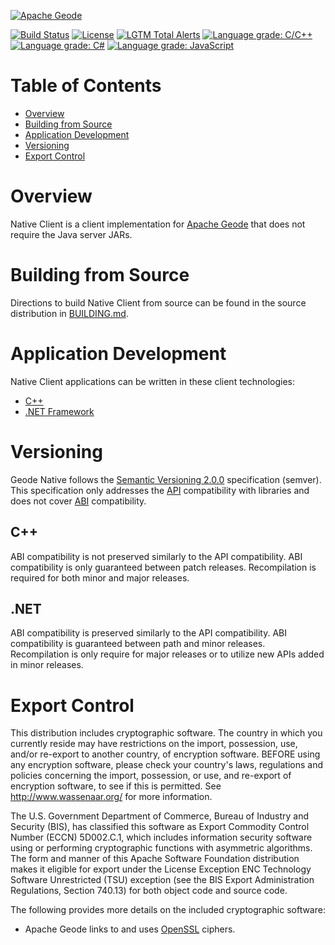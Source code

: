 [![Apache Geode](https://geode.apache.org/img/Apache_Geode_logo.png)](http://geode.apache.org)

[![Build Status](https://concourse.apachegeode-ci.info/api/v1/teams/main/pipelines/geode-native-develop/badge)](https://concourse.apachegeode-ci.info/teams/main/pipelines/geode-native-develop)
[![License](https://img.shields.io/badge/License-Apache%202.0-blue.svg)](https://www.apache.org/licenses/LICENSE-2.0)
[![LGTM Total Alerts](https://img.shields.io/lgtm/alerts/g/apache/geode-native.svg?logo=lgtm&logoWidth=18)](https://lgtm.com/projects/g/apache/geode-native/alerts/)
[![Language grade: C/C++](https://img.shields.io/lgtm/grade/cpp/g/apache/geode-native.svg?logo=lgtm&logoWidth=18)](https://lgtm.com/projects/g/apache/geode-native/context:cpp)
[![Language grade: C#](https://img.shields.io/lgtm/grade/csharp/g/apache/geode-native.svg?logo=lgtm&logoWidth=18)](https://lgtm.com/projects/g/apache/geode-native/context:csharp)
[![Language grade: JavaScript](https://img.shields.io/lgtm/grade/javascript/g/apache/geode-native.svg?logo=lgtm&logoWidth=18)](https://lgtm.com/projects/g/apache/geode-native/context:javascript)

Table of Contents
=================
* [Overview](#overview)
* [Building from Source](#building-from-source)
* [Application Development](#application-development)
* [Versioning](#versioning)
* [Export Control](#export-control)

# Overview

Native Client is a client implementation for [Apache Geode](http://geode.apache.org/) that does not require the Java
server JARs.

# Building from Source

Directions to build Native Client from source can be found in the source distribution in [BUILDING.md](BUILDING.md).

# Application Development

Native Client applications can be written in these client technologies:

* [C++](https://isocpp.org)
* [.NET Framework](https://dotnet.microsoft.com/learn/dotnet/what-is-dotnet-framework)

# Versioning

Geode Native follows the [Semantic Versioning 2.0.0](https://semver.org/spec/v2.0.0.html) specification (semver). This
specification only addresses the [API](https://en.wikipedia.org/wiki/API) compatibility with libraries and does not
cover [ABI](https://en.wikipedia.org/wiki/Application_binary_interface) compatibility.

## C++

ABI compatibility is not preserved similarly to the API compatibility. ABI compatibility is only guaranteed between
patch releases. Recompilation is required for both minor and major releases.

## .NET

ABI compatibility is preserved similarly to the API compatibility. ABI compatibility is guaranteed between path and
minor releases. Recompilation is only require for major releases or to utilize new APIs added in minor releases.

# Export Control

This distribution includes cryptographic software.
The country in which you currently reside may have restrictions
on the import, possession, use, and/or re-export to another country,
of encryption software. BEFORE using any encryption software,
please check your country's laws, regulations and policies
concerning the import, possession, or use, and re-export of
encryption software, to see if this is permitted.
See <http://www.wassenaar.org/> for more information.

The U.S. Government Department of Commerce, Bureau of Industry and Security (BIS),
has classified this software as Export Commodity Control Number (ECCN) 5D002.C.1,
which includes information security software using or performing
cryptographic functions with asymmetric algorithms.
The form and manner of this Apache Software Foundation distribution makes
it eligible for export under the License Exception
ENC Technology Software Unrestricted (TSU) exception
(see the BIS Export Administration Regulations, Section 740.13)
for both object code and source code.

The following provides more details on the included cryptographic software:

* Apache Geode links to and uses [OpenSSL](https://www.openssl.org/) ciphers.

